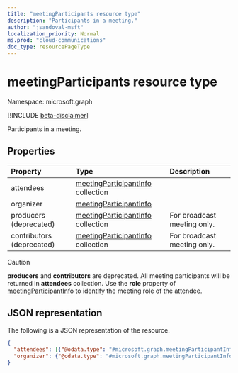 ```yaml
---
title: "meetingParticipants resource type"
description: "Participants in a meeting."
author: "jsandoval-msft"
localization_priority: Normal
ms.prod: "cloud-communications"
doc_type: resourcePageType
---
```


# meetingParticipants resource type

Namespace: microsoft.graph

[!INCLUDE [beta-disclaimer](../../includes/beta-disclaimer.md)]

Participants in a meeting.

## Properties

| Property                  | Type                                                           | Description                 |
| :------------------------ | :------------------------------------------------------------- | :-------------------------- |
| attendees                 | [meetingParticipantInfo](meetingparticipantinfo.md) collection |                             |
| organizer                 | [meetingParticipantInfo](meetingparticipantinfo.md)            |                             |
| producers (deprecated)    | [meetingParticipantInfo](meetingparticipantinfo.md) collection | For broadcast meeting only. |
| contributors (deprecated) | [meetingParticipantInfo](meetingparticipantinfo.md) collection | For broadcast meeting only. |

> [!CAUTION]
> **producers** and **contributors** are deprecated. All meeting participants will be returned
> in **attendees** collection. Use the **role** property of [meetingParticipantInfo](meetingparticipantinfo.md)
> to identify the meeting role of the attendee.

## JSON representation

The following is a JSON representation of the resource.

<!-- {
  "blockType": "resource",
  "@odata.type": "microsoft.graph.meetingParticipants"
}-->
```json
{
  "attendees": [{"@odata.type": "#microsoft.graph.meetingParticipantInfo"}],
  "organizer": {"@odata.type": "#microsoft.graph.meetingParticipantInfo"},
}
```

<!-- uuid: 8fcb5dbc-d5aa-4681-8e31-b001d5168d79
2015-10-25 14:57:30 UTC -->
<!--
{
  "type": "#page.annotation",
  "description": "meetingParticipants resource",
  "keywords": "",
  "section": "documentation",
  "tocPath": "",
  "suppressions": []
}
-->


